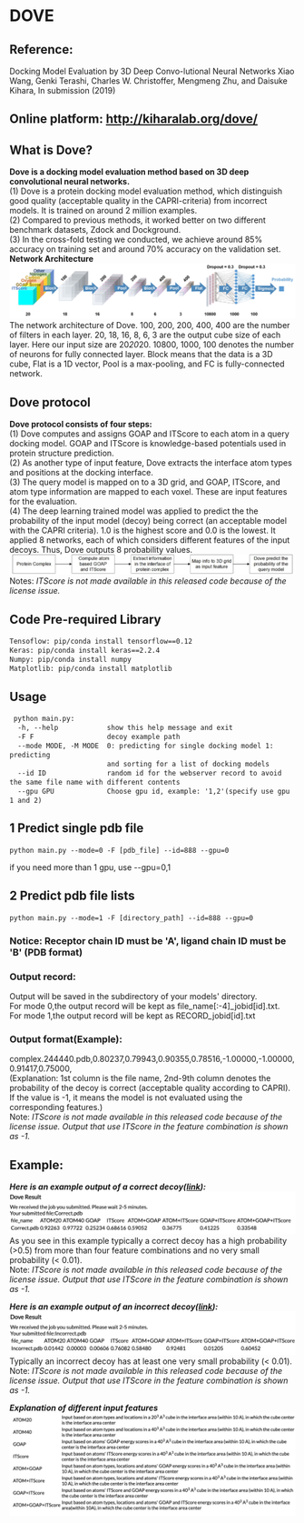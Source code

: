 # DOVE
## Reference:
Docking Model Evaluation by 3D Deep Convo-lutional Neural Networks Xiao Wang, Genki Terashi, Charles W. Christoffer, Mengmeng Zhu, and Daisuke Kihara, In submission (2019) 
## Online platform: http://kiharalab.org/dove/
## What is Dove?
**Dove is a docking model evaluation method based on 3D deep convolutional neural networks.**  
(1) Dove is a protein docking model evaluation method, which distinguish good quality (acceptable quality in the CAPRI-criteria) from incorrect models. It is trained on around 2 million examples.    
(2) Compared to previous methods, it worked better on two different benchmark datasets, Zdock and Dockground.     
(3) In the cross-fold testing we conducted, we achieve around 85% accuracy on training set and around 70% accuracy on the validation set.  
**Network Architecture**
![](https://github.com/kiharalab/DOVE/blob/master/Web/img/model_bold.jpg)   
The network architecture of Dove. 100, 200, 200, 400, 400 are the number of filters in each layer. 20, 18, 16, 8, 6, 3 are the output cube size of each layer. Here our input size are 20*20*20. 10800, 1000, 100 denotes the number of neurons for fully connected layer. Block means that the data is a 3D cube, Flat is a 1D vector, Pool is a max-pooling, and FC is fully-connected network.
## Dove protocol
**Dove protocol consists of four steps:**   
(1) Dove computes and assigns GOAP and ITScore to each atom in a query docking model. GOAP and ITScore is knowledge-based potentials used in protein structure prediction.   
(2) As another type of input feature, Dove extracts the interface atom types and positions at the docking interface.   
(3) The query model is mapped on to a 3D grid, and GOAP, ITScore, and atom type information are mapped to each voxel. These are input features for the evaluation.   
(4) The deep learning trained model was applied to predict the the probability of the input model (decoy) being correct (an acceptable model with the CAPRI criteria). 1.0 is the highest score and 0.0 is the lowest. It applied 8 networks, each of which considers different features of the input decoys. Thus, Dove outputs 8 probability values.   
![](https://github.com/kiharalab/DOVE/blob/master/Web/img/Flowchart.jpg)   
Notes: *ITScore is not made available in this released code because of the license issue.*

## Code Pre-required Library
```
Tensoflow: pip/conda install tensorflow==0.12
Keras: pip/conda install keras==2.2.4
Numpy: pip/conda install numpy
Matplotlib: pip/conda install matplotlib
```
## Usage
```
 python main.py:   
  -h, --help            show this help message and exit   
  -F F                  decoy example path    
  --mode MODE, -M MODE  0: predicting for single docking model 1: predicting
                        and sorting for a list of docking models   
  --id ID               random id for the webserver record to avoid the same file name with different contents
  --gpu GPU             Choose gpu id, example: '1,2'(specify use gpu 1 and 2)   
```
## 1 Predict single pdb file
```
python main.py --mode=0 -F [pdb_file] --id=888 --gpu=0   
```
if you need more than 1 gpu, use --gpu=0,1
## 2 Predict pdb file lists
```
python main.py --mode=1 -F [directory_path] --id=888 --gpu=0  
```
### Notice: Receptor chain ID must be 'A', ligand chain ID must be 'B' (PDB format)    
### Output record:    
Output will be saved in the subdirectory of your models' directory.       
For mode 0,the output record will be kept as file_name[:-4]_jobid[id].txt.    
For mode 1,the output record will be kept as RECORD_jobid[id].txt
### Output format(Example):   
complex.244440.pdb,0.80237,0.79943,0.90355,0.78516,-1.00000,-1.00000,0.91417,0.75000,     
(Explanation: 1st column is the file name, 2nd-9th column denotes the probability of the decoy is correct (acceptable quality according to CAPRI). If the value is -1, it means the model is not evaluated using the corresponding features.)    
Note: *ITScore is not made available in this released code because of the license issue. Output that use ITScore in the feature combination is shown as -1.*

## Example: 
***Here is an example output of a correct decoy([link](https://github.com/kiharalab/DOVE/blob/master/Web/Example/Correct.pdb)):***   
![](https://github.com/kiharalab/DOVE/blob/master/Web/img/Correct.png)      
As you see in this example typically a correct decoy has a high probability (>0.5) from more than four feature combinations and no very small probability (< 0.01).    
Note: *ITScore is not made available in this released code because of the license issue. Output that use ITScore in the feature combination is shown as -1.*
      
***Here is an example output of an incorrect decoy([link](https://github.com/kiharalab/DOVE/blob/master/Web/Example/Incorrect.pdb)):***      
![](https://github.com/kiharalab/DOVE/blob/master/Web/img/Incorrect.png)  
Typically an incorrect decoy has at least one very small probability (< 0.01).    
Note: *ITScore is not made available in this released code because of the license issue. Output that use ITScore in the feature combination is shown as -1.*
     
***Explanation of different input features***   
![](https://github.com/kiharalab/DOVE/blob/master/Web/img/input_instruction.png) 

